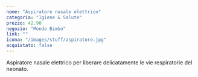 ```yaml
---
nome: "Aspiratore nasale elettrico"
categoria: "Igiene & Salute"
prezzo: 42.90
negozio: "Mondo Bimbo"
link: ""
icona: "/images/stuff/aspiratore.jpg"
acquistato: false
---
```


Aspiratore nasale elettrico per liberare delicatamente le vie respiratorie del neonato.
